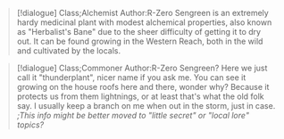 >[!dialogue] Class;Alchemist Author:R-Zero
Sengreen is an extremely hardy medicinal plant with modest alchemical properties, also known as "Herbalist's Bane" due to the sheer difficulty of getting it to dry out. It can be found growing in the Western Reach, both in the wild and cultivated by the locals.

>[!dialogue] Class;Commoner Author:R-Zero
Sengreen? Here we just call it "thunderplant", nicer name if you ask me. You can see it growing on the house roofs here and there, wonder why? Because it protects us from them lightnings, or at least that's what the old folk say. I usually keep a branch on me when out in the storm, just in case.
*;This info might be better moved to "little secret" or "local lore" topics?*